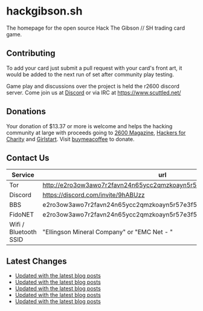 # hackgibson.sh
The homepage for the open source Hack The Gibson // SH trading card game.


## Contributing

To add your card just submit a pull request with your card's front art, it would be added to the next run of set after community play testing.

Game play and discussions over the project is held the r2600 discord server. Come join us at [Discord](https://discord.com/invite/9hABUzz) or via IRC at https://www.scuttled.net/


## Donations

Your donation of $13.37 or more is welcome and helps the hacking community at large with proceeds going to [2600 Magazine](https://2600.com/), [Hackers for Charity](https://hackersforcharity.org) and [Girlstart](https://girlstart.org).  Visit [buymeacoffee](https://www.buymeacoffee.com/hackgibson.sh) to donate.


## Contact Us

Service | url
-|-
Tor | http://e2ro3ow3awo7r2favn24n65ycc2qmzkoayn5r57e3f56nvjwdcgg32ad.onion
Discord | https://discord.com/invite/9hABUzz
BBS | e2ro3ow3awo7r2favn24n65ycc2qmzkoayn5r57e3f56nvjwdcgg32ad.onion:23
FidoNET | e2ro3ow3awo7r2favn24n65ycc2qmzkoayn5r57e3f56nvjwdcgg32ad.onion:24554
Wifi / Bluetooth SSID | "Ellingson Mineral Company" or "EMC Net - <fidonet address>"

## Latest Changes
<!-- BLOG-POST-LIST:START -->
- [Updated with the latest blog posts](https://github.com/DFW2600/hackgibson.sh/commit/834c851b51408435defef4f98d8aa7de4141e764)
- [Updated with the latest blog posts](https://github.com/DFW2600/hackgibson.sh/commit/5dfe774325dd92b410c4ec7e9ca9f23a08239330)
- [Updated with the latest blog posts](https://github.com/DFW2600/hackgibson.sh/commit/8e25a87cd342ae7d28edf5c71b4e0c92b3abd12e)
- [Updated with the latest blog posts](https://github.com/DFW2600/hackgibson.sh/commit/f1d98c953f204736863895bcef289813cda6ade0)
- [Updated with the latest blog posts](https://github.com/DFW2600/hackgibson.sh/commit/cccaf9e81bda45bbe8d0cb07f1e0fd2815a970a6)
<!-- BLOG-POST-LIST:END -->
